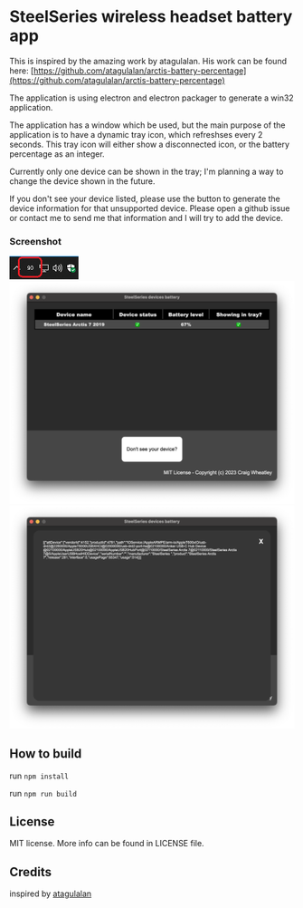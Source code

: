 # SteelSeries wireless headset battery app

This is inspired by the amazing work by atagulalan. His work can be found here: [https://github.com/atagulalan/arctis-battery-percentage](https://github.com/atagulalan/arctis-battery-percentage)

The application is using electron and electron packager to generate a win32 application.

The application has a window which be used, but the main purpose of the application is to have a dynamic tray icon, which refreshses every 2 seconds. This tray icon will either show a disconnected icon, or the battery percentage as an integer.

Currently only one device can be shown in the tray; I'm planning a way to change the device shown in the future.

If you don't see your device listed, please use the button to generate the device information for that unsupported device. Please open a github issue or contact me to send me that information and I will try to add the device.

### Screenshot

![image](./screenshot.png)
![image2](./screenshot2.png)
![image3](./screenshot3.png)

## How to build

run `npm install`

run `npm run build`

## License

MIT license. More info can be found in LICENSE file.

## Credits

inspired by [atagulalan](https://github.com/atagulalan)
